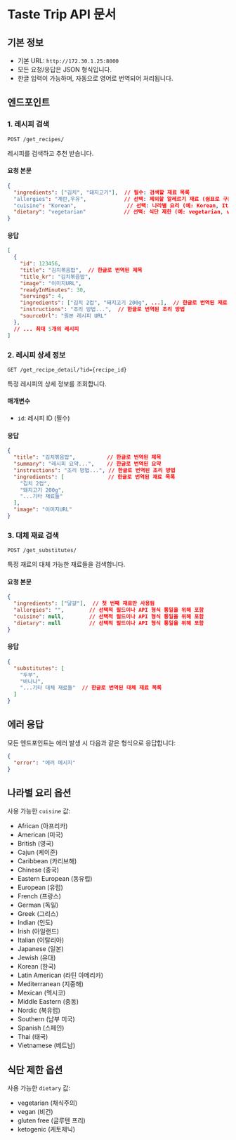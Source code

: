 # Taste Trip API 문서

## 기본 정보
- 기본 URL: `http://172.30.1.25:8000`
- 모든 요청/응답은 JSON 형식입니다.
- 한글 입력이 가능하며, 자동으로 영어로 번역되어 처리됩니다.

## 엔드포인트

### 1. 레시피 검색
```http
POST /get_recipes/
```

레시피를 검색하고 추천 받습니다.

#### 요청 본문
```json
{
  "ingredients": ["김치", "돼지고기"],  // 필수: 검색할 재료 목록
  "allergies": "계란,우유",            // 선택: 제외할 알레르기 재료 (쉼표로 구분)
  "cuisine": "Korean",                // 선택: 나라별 요리 (예: Korean, Italian, ...)
  "dietary": "vegetarian"            // 선택: 식단 제한 (예: vegetarian, vegan, ...)
}
```

#### 응답
```json
[
  {
    "id": 123456,
    "title": "김치볶음밥",  // 한글로 번역된 제목
    "title_kr": "김치볶음밥",
    "image": "이미지URL",
    "readyInMinutes": 30,
    "servings": 4,
    "ingredients": ["김치 2컵", "돼지고기 200g", ...],  // 한글로 번역된 재료 목록
    "instructions": "조리 방법...",  // 한글로 번역된 조리 방법
    "sourceUrl": "원본 레시피 URL"
  },
  // ... 최대 5개의 레시피
]
```

### 2. 레시피 상세 정보
```http
GET /get_recipe_detail/?id={recipe_id}
```

특정 레시피의 상세 정보를 조회합니다.

#### 매개변수
- `id`: 레시피 ID (필수)

#### 응답
```json
{
  "title": "김치볶음밥",          // 한글로 번역된 제목
  "summary": "레시피 요약...",    // 한글로 번역된 요약
  "instructions": "조리 방법...", // 한글로 번역된 조리 방법
  "ingredients": [              // 한글로 번역된 재료 목록
    "김치 2컵",
    "돼지고기 200g",
    "...기타 재료들"
  ],
  "image": "이미지URL"
}
```

### 3. 대체 재료 검색
```http
POST /get_substitutes/
```

특정 재료의 대체 가능한 재료들을 검색합니다.

#### 요청 본문
```json
{
  "ingredients": ["달걀"],  // 첫 번째 재료만 사용됨
  "allergies": "",        // 선택적 필드이나 API 형식 통일을 위해 포함
  "cuisine": null,        // 선택적 필드이나 API 형식 통일을 위해 포함
  "dietary": null         // 선택적 필드이나 API 형식 통일을 위해 포함
}
```

#### 응답
```json
{
  "substitutes": [
    "두부",
    "바나나",
    "...기타 대체 재료들"  // 한글로 번역된 대체 재료 목록
  ]
}
```

## 에러 응답
모든 엔드포인트는 에러 발생 시 다음과 같은 형식으로 응답합니다:
```json
{
  "error": "에러 메시지"
}
```

## 나라별 요리 옵션
사용 가능한 `cuisine` 값:
- African (아프리카)
- American (미국)
- British (영국)
- Cajun (케이준)
- Caribbean (카리브해)
- Chinese (중국)
- Eastern European (동유럽)
- European (유럽)
- French (프랑스)
- German (독일)
- Greek (그리스)
- Indian (인도)
- Irish (아일랜드)
- Italian (이탈리아)
- Japanese (일본)
- Jewish (유대)
- Korean (한국)
- Latin American (라틴 아메리카)
- Mediterranean (지중해)
- Mexican (멕시코)
- Middle Eastern (중동)
- Nordic (북유럽)
- Southern (남부 미국)
- Spanish (스페인)
- Thai (태국)
- Vietnamese (베트남)

## 식단 제한 옵션
사용 가능한 `dietary` 값:
- vegetarian (채식주의)
- vegan (비건)
- gluten free (글루텐 프리)
- ketogenic (케토제닉) 